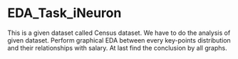 # EDA_Task_iNeuron
This is a given dataset called Census dataset.
We have to do the analysis of given dataset.
Perform graphical EDA between every key-points distribution and their relationships with salary.
At last find the conclusion by all graphs.
